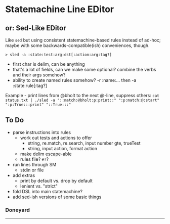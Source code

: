 Statemachine Line EDitor
========================
or: Sed-Like EDitor
-------------------
Like `sed` but using consistent statemachine-based rules instead of ad-hoc; maybe with some backwards-compatible(ish) conveniences, though.

`> sled -a :state:test:arg:dst[:action:arg:tag?]`
- first char is delim, can be anything
- that's a lot of fields, can we make some optional? combine the verbs and their args somehow?
- ability to create named rules somehow? -r :name:... then -a :state:rule[:tag?]

Example - print lines from @bholt to the next @-line, suppress others:
`cat status.txt | ./sled -a "::match:@bholt:p:print::" ":p:match:@:start" ":p:True:::print" "::True:::"`

To Do
-----
- parse instructions into rules
    - work out tests and actions to offer
        - string, re.match, re.search, input number gte, trueTest
        - string, input action, format action
    - make delim escape-able
    - rules file?  `#!`?
- run lines through SM
    - stdin or file
- add extras
    - print by default vs. drop by default
    - lenient vs. "strict"
- fold DSL into main statemachine?
- add sed-ish versions of some basic things

### Doneyard


---
